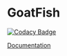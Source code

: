# GoatFish

[![Codacy Badge](https://api.codacy.com/project/badge/Grade/c230a54ba22c4664ac69fecf7c619df8)](https://app.codacy.com/manual/LucasRodriguez/GoatFish?utm_source=github.com&utm_medium=referral&utm_content=LucasRodriguez/GoatFish&utm_campaign=Badge_Grade_Dashboard)

[Documentation](https://lucas-rodriguez-benitez.gitbook.io/lucas/)
